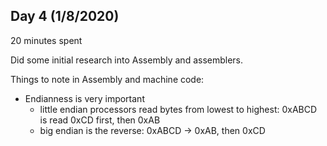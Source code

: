 ## Day 4 (1/8/2020)

20 minutes spent

Did some initial research into Assembly and assemblers. 

Things to note in Assembly and machine code:
- Endianness is very important
    - little endian processors read bytes from lowest to highest: 0xABCD is read 0xCD first, then 0xAB
    - big endian is the reverse: 0xABCD -> 0xAB, then 0xCD